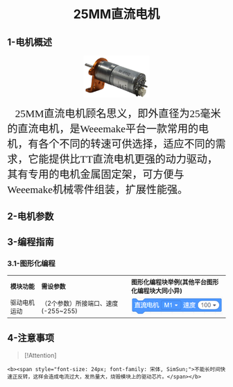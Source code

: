 <div align=center>
<h1 class="text-center">25MM直流电机</h1>
</div>

## **1-电机概述**

<div align=center>
<img src="docs/electronic_modules/motor/25mm_dc_motor/20200310-161048.png" width=30%>
</div>

<p>
    <span style="font-family: 宋体, SimSun; font-size: 24px;">&nbsp; &nbsp;25MM直流电机顾名思义，即外直径为25毫米的直流电机，是Weeemake平台一款常用的电机，有各个不同的转速可供选择，适应不同的需求，它能提供比TT直流电机更强的动力驱动，其有专用的电机金属固定架，可方便与Weeemake机械零件组装，扩展性能强。</span>
</p>


## **2-电机参数**

## **3-编程指南**
### **3.1-图形化编程**

<table class="imagetable" style="display: table; text-align: left;">
<tr>
    <th>模块功能</th><th>需设参数</th><th>图形化编程块举例(其他平台图形化编程块大同小异)</th>
</tr>
<tr>
    <td>驱动电机运动</td><td>（2个参数）所接端口、速度(-255~255)</td><td><img src="docs/electronic_modules/motor/25mm_dc_motor/20200310-150145.png"></td>
</tr>
</table>

## **4-注意事项**

> [!Attention]
> <p>
    <b><span style="font-size: 24px; font-family: 宋体, SimSun;">不能长时间快速正反转，这样会造成电流过大，发热量大，烧毁模块上的驱动芯片。</span></b>
</p>